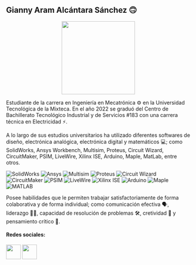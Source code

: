 ## Gianny Aram Alcántara Sánchez  :upside_down_face:

<p align="center">
  <img src="C:\Users\alcan\OneDrive\Documentos\UTM\7° Semestre\Control Clásico\IEM.jpg" width="200"/>
</p>

Estudiante de la carrera en Ingeniería en Mecatrónica ⚙️ en la Universidad Tecnológica de la Mixteca. En el año 2022 se graduó del Centro de Bachillerato Tecnológico Industrial y de Servicios #183 con una carrera técnica en Electricidad ⚡.

A lo largo de sus estudios universitarios ha utilizado diferentes softwares de diseño, electrónica analógica, electrónica digital y matemáticos 💻; como SolidWorks, Ansys Workbench,  Multisim, Proteus, Circuit Wizard, CircuitMaker, PSIM, LiveWire, Xilinx ISE, Arduino, Maple, MatLab, entre otros.

![SolidWorks](https://img.shields.io/badge/SolidWorks-FF0000?style=for-the-badge&logo=dassaultsystemes&logoColor=white)
![Ansys](https://img.shields.io/badge/Ansys-FFB71B?style=for-the-badge&logo=ansys&logoColor=black)
![Multisim](https://img.shields.io/badge/Multisim-00427E?style=for-the-badge&logo=ni&logoColor=white)
![Proteus](https://img.shields.io/badge/Proteus-009688?style=for-the-badge&logo=proteus&logoColor=white)
![Circuit Wizard](https://img.shields.io/badge/Circuit%20Wizard-2E7D32?style=for-the-badge&logo=electron&logoColor=white)
![CircuitMaker](https://img.shields.io/badge/CircuitMaker-007ACC?style=for-the-badge&logo=altiumdesigner&logoColor=white)
![PSIM](https://img.shields.io/badge/PSIM-0A9396?style=for-the-badge&logo=simulink&logoColor=white)
![LiveWire](https://img.shields.io/badge/LiveWire-5E35B1?style=for-the-badge&logo=appveyor&logoColor=white)
![Xilinx ISE](https://img.shields.io/badge/Xilinx%20ISE-CC0033?style=for-the-badge&logo=xilinx&logoColor=white)
![Arduino](https://img.shields.io/badge/Arduino-00979D?style=for-the-badge&logo=arduino&logoColor=white)
![Maple](https://img.shields.io/badge/Maple-D32F2F?style=for-the-badge&logo=mapbox&logoColor=white)
![MATLAB](https://img.shields.io/badge/MATLAB-FF8000?style=for-the-badge&logo=mathworks&logoColor=white)


Posee habilidades que le permiten trabajar satisfactoriamente de forma colaborativa y de forma individual; como comunicación efectiva 🗣️, liderazgo 👨‍⚖️, capacidad de resolución de problemas 🛠️, cretividad 🎨 y pensamiento crítico 🧠.

#### **Redes sociales**:

[<img src="https://cdn-icons-png.flaticon.com/512/174/174855.png" width="40" height="40">](https://www.instagram.com/gianny_alcantara/)
[<img src="https://cdn-icons-png.flaticon.com/512/733/733547.png" width="40" height="40">](https://www.facebook.com/gianny.alcantara.04/)
